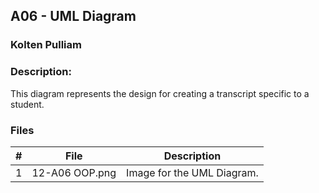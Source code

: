 ## A06 - UML Diagram
### Kolten Pulliam
### Description:

This diagram represents the design for creating a transcript specific to a student.

### Files

|   #   | File           | Description                |
| :---: | -------------- | -------------------------- |
|   1   | 12-A06 OOP.png | Image for the UML Diagram. |